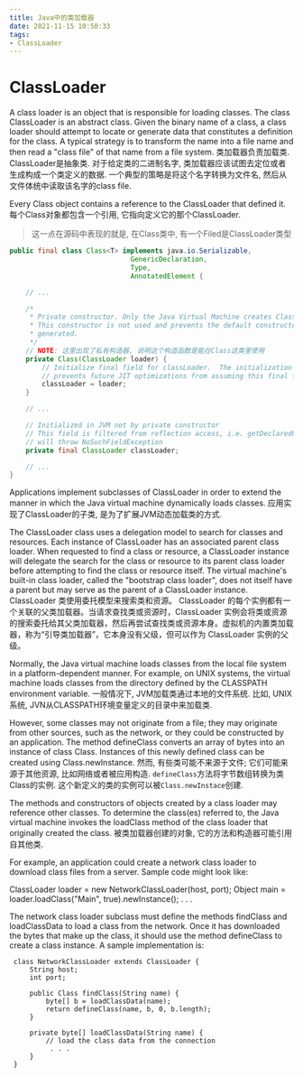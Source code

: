 ```yaml
---
title: Java中的类加载器
date: 2021-11-15 10:50:33
tags:
- ClassLoader
---
```


# ClassLoader
A class loader is an object that is responsible for loading classes. The class ClassLoader is an abstract class. Given the binary name of a class, a class loader should attempt to locate or generate data that constitutes a definition for the class. A typical strategy is to transform the name into a file name and then read a "class file" of that name from a file system.
类加载器负责加载类. ClassLoader是抽象类. 对于给定类的二进制名字, 类加载器应该试图去定位或者生成构成一个类定义的数据. 一个典型的策略是将这个名字转换为文件名, 然后从文件体统中读取该名字的class file.

Every Class object contains a reference to the ClassLoader that defined it.
每个Class对象都包含一个引用, 它指向定义它的那个ClassLoader.
> 这一点在源码中表现的就是, 在Class类中, 有一个Filed是ClassLoader类型
```java
public final class Class<T> implements java.io.Serializable,
                              GenericDeclaration,
                              Type,
                              AnnotatedElement {

    // ...

    /*
     * Private constructor. Only the Java Virtual Machine creates Class objects.
     * This constructor is not used and prevents the default constructor being
     * generated.
     */
    // NOTE: 这里出现了私有构造器, 说明这个构造函数是能在Class这类里使用
    private Class(ClassLoader loader) {
        // Initialize final field for classLoader.  The initialization value of non-null
        // prevents future JIT optimizations from assuming this final field is null.
        classLoader = loader;
    }

    // ...

    // Initialized in JVM not by private constructor
    // This field is filtered from reflection access, i.e. getDeclaredField
    // will throw NoSuchFieldException
    private final ClassLoader classLoader;

    // ...
}
```

Applications implement subclasses of ClassLoader in order to extend the manner in which the Java virtual machine dynamically loads classes.
应用实现了ClassLoader的子类, 是为了扩展JVM动态加载类的方式.

The ClassLoader class uses a delegation model to search for classes and resources. Each instance of ClassLoader has an associated parent class loader. When requested to find a class or resource, a ClassLoader instance will delegate the search for the class or resource to its parent class loader before attempting to find the class or resource itself. The virtual machine's built-in class loader, called the "bootstrap class loader", does not itself have a parent but may serve as the parent of a ClassLoader instance.
ClassLoader 类使用委托模型来搜索类和资源。 ClassLoader 的每个实例都有一个关联的父类加载器。当请求查找类或资源时，ClassLoader 实例会将类或资源的搜索委托给其父类加载器，然后再尝试查找类或资源本身。虚拟机的内置类加载器，称为“引导类加载器”，它本身没有父级，但可以作为 ClassLoader 实例的父级。

Normally, the Java virtual machine loads classes from the local file system in a platform-dependent manner. For example, on UNIX systems, the virtual machine loads classes from the directory defined by the CLASSPATH environment variable.
一般情况下, JVM加载类通过本地的文件系统. 比如, UNIX系统, JVN从CLASSPATH环境变量定义的目录中来加载类.

However, some classes may not originate from a file; they may originate from other sources, such as the network, or they could be constructed by an application. The method defineClass converts an array of bytes into an instance of class Class. Instances of this newly defined class can be created using Class.newInstance.
然而, 有些类可能不来源于文件; 它们可能来源于其他资源, 比如网络或者被应用构造. `defineClass`方法将字节数组转换为类Class的实例. 这个新定义的类的实例可以被`Class.newInstace`创建.

The methods and constructors of objects created by a class loader may reference other classes. To determine the class(es) referred to, the Java virtual machine invokes the loadClass method of the class loader that originally created the class.
被类加载器创建的对象, 它的方法和构造器可能引用自其他类. 

For example, an application could create a network class loader to download class files from a server. Sample code might look like:

   ClassLoader loader = new NetworkClassLoader(host, port);
   Object main = loader.loadClass("Main", true).newInstance();
        . . .
 

The network class loader subclass must define the methods findClass and loadClassData to load a class from the network. Once it has downloaded the bytes that make up the class, it should use the method defineClass to create a class instance. A sample implementation is:

     class NetworkClassLoader extends ClassLoader {
         String host;
         int port;

         public Class findClass(String name) {
             byte[] b = loadClassData(name);
             return defineClass(name, b, 0, b.length);
         }

         private byte[] loadClassData(String name) {
             // load the class data from the connection
              . . .
         }
     }
